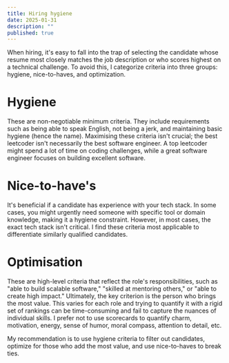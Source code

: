 ```yaml
---
title: Hiring hygiene
date: 2025-01-31
description: ""
published: true
---
```


When hiring, it's easy to fall into the trap of selecting the candidate whose resume most closely matches the job description or who scores highest on a technical challenge. To avoid this, I categorize criteria into three groups: hygiene, nice-to-haves, and optimization.

# Hygiene

These are non-negotiable minimum criteria. They include requirements such as being able to speak English, not being a jerk, and maintaining basic hygiene (hence the name). Maximising these criteria isn't crucial; the best leetcoder isn't necessarily the best software engineer. A top leetcoder might spend a lot of time on coding challenges, while a great software engineer focuses on building excellent software.

# Nice-to-have's

It's beneficial if a candidate has experience with your tech stack. In some cases, you might urgently need someone with specific tool or domain knowledge, making it a hygiene constraint. However, in most cases, the exact tech stack isn't critical. I find these criteria most applicable to differentiate similarly qualified candidates.

# Optimisation

These are high-level criteria that reflect the role's responsibilities, such as "able to build scalable software," "skilled at mentoring others," or "able to create high impact." Ultimately, the key criterion is the person who brings the most value. This varies for each role and trying to quantify it with a rigid set of rankings can be time-consuming and fail to capture the nuances of individual skills. I prefer not to use scorecards to quantify charm, motivation, energy, sense of humor, moral compass, attention to detail, etc.


My recommendation is to use hygiene criteria to filter out candidates, optimize for those who add the most value, and use nice-to-haves to break ties.

